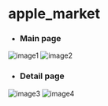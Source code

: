# apple_market

- ### Main page
![image1](https://github.com/yspark2/apple_market/assets/88123219/1a2c9a5d-f23d-48aa-9dcf-cc2218b5acba)
![image2](https://github.com/yspark2/apple_market/assets/88123219/41133c8b-825a-47b7-904c-cd199b695f36)

- ### Detail page
![image3](https://github.com/yspark2/apple_market/assets/88123219/fcef72bd-c2a0-4a22-beff-fe3fb2405e95)
![image4](https://github.com/yspark2/apple_market/assets/88123219/fc1172e8-02b7-45fb-9959-fb42a1397a81)



